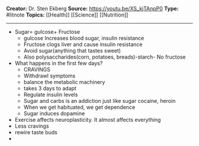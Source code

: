 **Creator:** Dr. Sten Ekberg
**Source:** https://youtu.be/XS_kjTAnpP0
**Type:** #litnote 
**Topics:** [[Health]] [[Science]] [[Nutrition]]

---

- Sugar= gulcose+ Fructose
	- gulcose Increases blood sugar, insulin resistance
	- Fructose clogs liver and cause insulin resistance
	- Avoid sugar(anything that tastes sweet)
	- Also polysaccharides(corn, potatoes, breads)-starch- No fructose
- What happens in the first few days?
	- CRAVINGS
	- Withdrawl symptoms
	- balance the metabolic machinery
	- takes 3 days to adapt
	- Regulate insulin levels
	- Sugar and carbs is an addiction just like sugar cocaine, heroin
	- When we get habituated, we get dependence
	- Sugar induces dopamine
- Exercise affects neuroplasticity. It almost affects everything
- Less cravings
- rewire taste buds
- 
